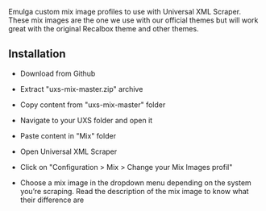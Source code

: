 Emulga custom mix image profiles to use with Universal XML Scraper. These mix images are the one we use with our official themes but will work great with the original Recalbox theme and other themes. 

Installation
------------

- Download from Github

- Extract "uxs-mix-master.zip" archive

- Copy content from "uxs-mix-master" folder

- Navigate to your UXS folder and open it

- Paste content in "Mix" folder

- Open Universal XML Scraper

- Click on "Configuration > Mix > Change your Mix Images profil"

- Choose a mix image in the dropdown menu depending on the system you’re scraping. Read the description of the mix image to know what their difference are
